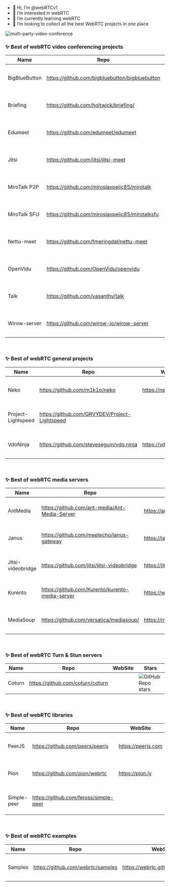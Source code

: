 <br/>

- 👋 Hi, I’m @webRTCv1
- 👀 I’m interested in webRTC
- 🌱 I’m currently learning webRTC
- 💞️ I’m looking to collect all the best WebRTC projects in one place

![multi-party-video-conference](https://user-images.githubusercontent.com/104159437/164714607-48839e91-5551-4962-9187-3f2ad7d7259c.png)

### ✨ Best of webRTC video conferencing projects

  | Name | Repo | WebSite | Stars |
  |------|------|---------|-------|
  | BigBlueButton | https://github.com/bigbluebutton/bigbluebutton | https://bigbluebutton.org/ | ![GitHub Repo stars](https://img.shields.io/github/stars/bigbluebutton/bigbluebutton?style=social) |
  | Briefing | https://github.com/holtwick/briefing/ | https://brie.fi/ng | ![GitHub Repo stars](https://img.shields.io/github/stars/holtwick/briefing?style=social) |
  | Edumeet | https://github.com/edumeet/edumeet | https://letsmeet.no/ | ![GitHub Repo stars](https://img.shields.io/github/stars/edumeet/edumeet?style=social) |
  | Jitsi | https://github.com/jitsi/jitsi-meet | https://meet.jit.si | ![GitHub Repo stars](https://img.shields.io/github/stars/jitsi/jitsi-meet?style=social) |
  | MiroTalk P2P | https://github.com/miroslavpejic85/mirotalk | https://mirotalk.up.railway.app | ![GitHub Repo stars](https://img.shields.io/github/stars/miroslavpejic85/mirotalk?style=social) |
  | MiroTalk SFU | https://github.com/miroslavpejic85/mirotalksfu | https://sfu.mirotalk.org/ | ![GitHub Repo stars](https://img.shields.io/github/stars/miroslavpejic85/mirotalksfu?style=social) |
  | Nettu-meet | https://github.com/fmeringdal/nettu-meet | https://meet.nettubooking.com/ | ![GitHub Repo stars](https://img.shields.io/github/stars/fmeringdal/nettu-meet?style=social) |
  | OpenVidu | https://github.com/OpenVidu/openvidu | https://openvidu.io | ![GitHub Repo stars](https://img.shields.io/github/stars/OpenVidu/openvidu?style=social) |
  | Talk | https://github.com/vasanthv/talk | https://usetalk.io/ | ![GitHub Repo stars](https://img.shields.io/github/stars/vasanthv/talk?style=social) |
  | Wirow-server | https://github.com/wirow-io/wirow-server | https://wirow.io | ![GitHub Repo stars](https://img.shields.io/github/stars/wirow-io/wirow-server?style=social) |

<br/>

### ✨ Best of webRTC general projects

  | Name | Repo | WebSite | Stars |
  |------|------|---------|-------|
  | Neko | https://github.com/m1k1o/neko | https://neko.m1k1o.net/ | ![GitHub Repo stars](https://img.shields.io/github/stars/m1k1o/neko?style=social) |
  | Project-Lightspeed | https://github.com/GRVYDEV/Project-Lightspeed |  | ![GitHub Repo stars](https://img.shields.io/github/stars/GRVYDEV/Project-Lightspeed?style=social) |
  | VdoNinja | https://github.com/steveseguin/vdo.ninja | https://vdo.ninja/ | ![GitHub Repo stars](https://img.shields.io/github/stars/steveseguin/vdo.ninja?style=social) |

<br/>

### ✨ Best of webRTC media servers

  | Name | Repo | WebSite | Stars |
  |------|------|---------|-------|
  | AntMedia | https://github.com/ant-media/Ant-Media-Server | https://antmedia.io | ![GitHub Repo stars](https://img.shields.io/github/stars/ant-media/Ant-Media-Server?style=social) |
  | Janus | https://github.com/meetecho/janus-gateway | https://janus.conf.meetecho.com/ | ![GitHub Repo stars](https://img.shields.io/github/stars/meetecho/janus-gateway?style=social) |
  | Jitsi-videobridge | https://github.com/jitsi/jitsi-videobridge | https://jitsi.org/jitsi-videobridge/ | ![GitHub Repo stars](https://img.shields.io/github/stars/jitsi/jitsi-videobridge?style=social) |
  | Kurento | https://github.com/Kurento/kurento-media-server | https://www.kurento.org | ![GitHub Repo stars](https://img.shields.io/github/stars/Kurento/kurento-media-server?style=social) |
  | MediaSoup | https://github.com/versatica/mediasoup/ | https://mediasoup.org/ | ![GitHub Repo stars](https://img.shields.io/github/stars/versatica/mediasoup?style=social) |

<br/>

### ✨ Best of webRTC Turn & Stun servers

  | Name | Repo | WebSite | Stars |
  |------|------|---------|-------|
  | Coturn | https://github.com/coturn/coturn |  | ![GitHub Repo stars](https://img.shields.io/github/stars/coturn/coturn?style=social) |

<br/>

### ✨ Best of webRTC libraries

  | Name | Repo | WebSite | Stars |
  |------|------|---------|-------|
  | PeerJS | https://github.com/peers/peerjs | https://peerjs.com | ![GitHub Repo stars](https://img.shields.io/github/stars/peers/peerjs?style=social) |
  | Pion | https://github.com/pion/webrtc | https://pion.ly | ![GitHub Repo stars](https://img.shields.io/github/stars/pion/webrtc?style=social) |
  | Simple-peer | https://github.com/feross/simple-peer |  | ![GitHub Repo stars](https://img.shields.io/github/stars/feross/simple-peer?style=social) |

<br/>

### ✨ Best of webRTC examples

  | Name | Repo | WebSite | Stars |
  |------|------|---------|-------|
  | Samples | https://github.com/webrtc/samples | https://webrtc.github.io/samples/ | ![GitHub Repo stars](https://img.shields.io/github/stars/webrtc/samples?style=social) |

<br/>
